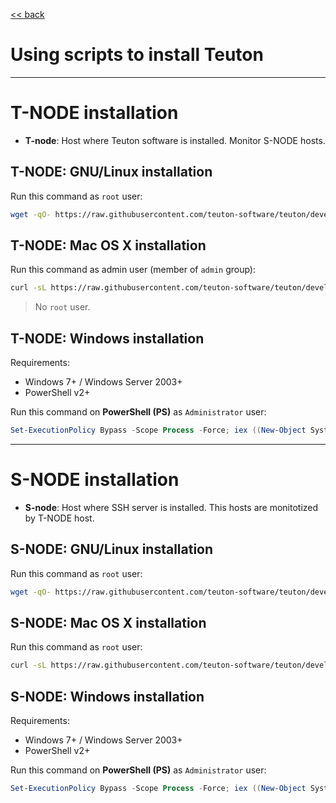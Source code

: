 [<< back](README.md)

# Using scripts to install Teuton

---
# T-NODE installation

* **T-node**: Host where Teuton software is installed. Monitor S-NODE hosts.

## T-NODE: GNU/Linux installation

Run this command as `root` user:

```bash
wget -qO- https://raw.githubusercontent.com/teuton-software/teuton/devel/install/linux/linux_t-node_install.sh | bash
```

## T-NODE: Mac OS X installation

Run this command as admin user (member of `admin` group):

```bash
curl -sL https://raw.githubusercontent.com/teuton-software/teuton/devel/install/mac/macosx_t-node_install.sh | bash
```

> No `root` user.

## T-NODE: Windows installation

Requirements:
* Windows 7+ / Windows Server 2003+
* PowerShell v2+

Run this command on **PowerShell (PS)** as `Administrator` user:

```powershell
Set-ExecutionPolicy Bypass -Scope Process -Force; iex ((New-Object System.Net.WebClient).DownloadString('https://raw.githubusercontent.com/teuton-software/teuton/devel/install/windows_t-node_install.ps1'))
```

---
# S-NODE installation

* **S-node**: Host where SSH server is installed. This hosts are monitotized by T-NODE host.

## S-NODE: GNU/Linux installation

Run this command as `root` user:

```bash
wget -qO- https://raw.githubusercontent.com/teuton-software/teuton/devel/install/linux/linux_s-node_install.sh | bash
```

## S-NODE: Mac OS X installation

Run this command as `root` user:

```bash
curl -sL https://raw.githubusercontent.com/teuton-software/teuton/devel/install/mac/macosx_s-node_install.sh | bash
```

## S-NODE: Windows installation

Requirements:
* Windows 7+ / Windows Server 2003+
* PowerShell v2+

Run this command on **PowerShell (PS)** as `Administrator` user:

```powershell
Set-ExecutionPolicy Bypass -Scope Process -Force; iex ((New-Object System.Net.WebClient).DownloadString('https://raw.githubusercontent.com/teuton-software/teuton/devel/install/windows/windows_s-node_install.ps1'))
```
